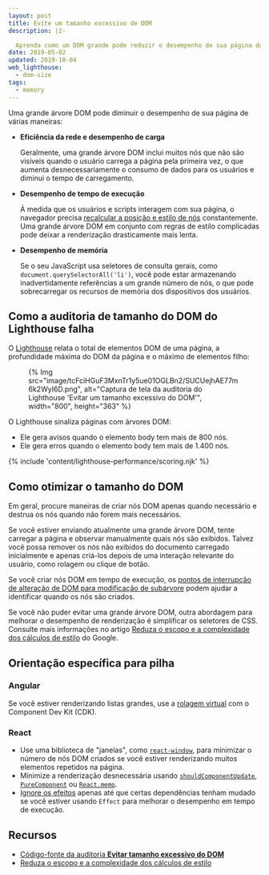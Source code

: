 ```yaml
---
layout: post
title: Evite um tamanho excessivo de DOM
description: |2-

  Aprenda como um DOM grande pode reduzir o desempenho de sua página da web e como você pode reduzir o tamanho dele no momento do carregamento.
date: 2019-05-02
updated: 2019-10-04
web_lighthouse:
  - dom-size
tags:
  - memory
---
```


Uma grande árvore DOM pode diminuir o desempenho de sua página de várias maneiras:

- **Eficiência da rede e desempenho de carga**

    Geralmente, uma grande árvore DOM inclui muitos nós que não são visíveis quando o usuário carrega a página pela primeira vez, o que aumenta desnecessariamente o consumo de dados para os usuários e diminui o tempo de carregamento.

- **Desempenho de tempo de execução**

    À medida que os usuários e scripts interagem com sua página, o navegador precisa [recalcular a posição e estilo de nós](https://developers.google.com/web/fundamentals/performance/rendering/reduce-the-scope-and-complexity-of-style-calculations?utm_source=lighthouse&utm_medium=cli) constantemente. Uma grande árvore DOM em conjunto com regras de estilo complicadas pode deixar a renderização drasticamente mais lenta.

- **Desempenho de memória**

    Se o seu JavaScript usa seletores de consulta gerais, como `document.querySelectorAll('li')`, você pode estar armazenando inadvertidamente referências a um grande número de nós, o que pode sobrecarregar os recursos de memória dos dispositivos dos usuários.

## Como a auditoria de tamanho do DOM do Lighthouse falha

O [Lighthouse](https://developers.google.com/web/tools/lighthouse/) relata o total de elementos DOM de uma página, a profundidade máxima do DOM da página e o máximo de elementos filho:

<figure>{% Img src="image/tcFciHGuF3MxnTr1y5ue01OGLBn2/SUCUejhAE77m6k2WyI6D.png", alt="Captura de tela da auditoria do Lighthouse 'Evitar um tamanho excessivo do DOM'", width="800", height="363" %}</figure>

O Lighthouse sinaliza páginas com árvores DOM:

- Ele gera avisos quando o elemento body tem mais de 800 nós.
- Ele gera erros quando o elemento body tem mais de 1.400 nós.

{% include 'content/lighthouse-performance/scoring.njk' %}

## Como otimizar o tamanho do DOM

Em geral, procure maneiras de criar nós DOM apenas quando necessário e destrua os nós quando não forem mais necessários.

Se você estiver enviando atualmente uma grande árvore DOM, tente carregar a página e observar manualmente quais nós são exibidos. Talvez você possa remover os nós não exibidos do documento carregado inicialmente e apenas criá-los depois de uma interação relevante do usuário, como rolagem ou clique de botão.

Se você criar nós DOM em tempo de execução, os [pontos de interrupção de alteração de DOM para modificação de subárvore](https://developers.google.com/web/tools/chrome-devtools/javascript/breakpoints#dom) podem ajudar a identificar quando os nós são criados.

Se você não puder evitar uma grande árvore DOM, outra abordagem para melhorar o desempenho de renderização é simplificar os seletores de CSS. Consulte mais informações no artigo [Reduza o escopo e a complexidade dos cálculos de estilo](https://developers.google.com/web/fundamentals/performance/rendering/reduce-the-scope-and-complexity-of-style-calculations) do Google.

## Orientação específica para pilha

### Angular

Se você estiver renderizando listas grandes, use a [rolagem virtual](/virtualize-lists-with-angular-cdk/) com o Component Dev Kit (CDK).

### React

- Use uma biblioteca de "janelas", como [`react-window`](/virtualize-long-lists-react-window/), para minimizar o número de nós DOM criados se você estiver renderizando muitos elementos repetidos na página.
- Minimize a renderização desnecessária usando [`shouldComponentUpdate`](https://reactjs.org/docs/optimizing-performance.html#shouldcomponentupdate-in-action), [`PureComponent`](https://reactjs.org/docs/react-api.html#reactpurecomponent) ou [`React.memo`](https://reactjs.org/docs/react-api.html#reactmemo).
- [Ignore os efeitos](https://reactjs.org/docs/hooks-effect.html#tip-optimizing-performance-by-skipping-effects) apenas até que certas dependências tenham mudado se você estiver usando `Effect` para melhorar o desempenho em tempo de execução.

## Recursos

- [Código-fonte da auditoria **Evitar tamanho excessivo do DOM**](https://github.com/GoogleChrome/lighthouse/blob/master/lighthouse-core/audits/dobetterweb/dom-size.js)
- [Reduza o escopo e a complexidade dos cálculos de estilo](https://developers.google.com/web/fundamentals/performance/rendering/reduce-the-scope-and-complexity-of-style-calculations)
